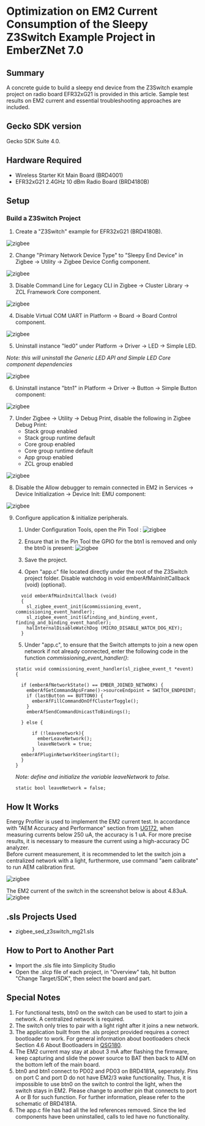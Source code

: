 # Optimization on EM2 Current Consumption of the Sleepy Z3Switch Example Project in EmberZNet 7.0 #

## Summary ##

A concrete guide to build a sleepy end device from the Z3Switch example project on radio board EFR32xG21 is provided in this article. Sample test results on EM2 current and essential troubleshooting approaches are included.

## Gecko SDK version ##

Gecko SDK Suite 4.0.

## Hardware Required ##

* Wireless Starter Kit Main Board (BRD4001)
* EFR32xG21 2.4GHz 10 dBm Radio Board (BRD4180B)

## Setup ##

### Build a Z3Switch Project ###
1. Create a "Z3Switch" example for EFR32xG21 (BRD4180B).

![zigbee](doc/create_z3switch_project.png)

2. Change "Primary Network Device Type" to "Sleepy End Device" in Zigbee -> Utility -> Zigbee Device Config component.

![zigbee](doc/change_z3switch_device_type.png)

3. Disable Command Line for Legacy CLI in Zigbee -> Cluster Library -> ZCL Framework Core component.

![zigbee](doc/change_z3switch_legacyCLI.png)

4. Disable Virtual COM UART in Platform -> Board -> Board Control component.

![zigbee](doc/change_z3switch_board_control.png)

5. Uninstall instance "led0" under Platform -> Driver -> LED -> Simple LED. 

*Note: this will uninstall the Generic LED API and Simple LED Core component dependencies*

![zigbee](doc/uninstall_z3switch_led0.png)

6. Uninstall instance "btn1" in Platform -> Driver -> Button -> Simple Button component:

![zigbee](doc/gpio_z3switch_button.png)

7. Under Zigbee -> Utility -> Debug Print, disable the following in Zigbee Debug Print: 
    + Stack group enabled
    + Stack group runtime default
    + Core group enabled
    + Core group runtime default
    + App group enabled
    + ZCL group enabled
    
![zigbee](doc/change_z3switch_debug_print.png)

8. Disable the Allow debugger to remain connected in EM2 in Services -> Device Initialization -> Device Init: EMU component:

![zigbee](doc/change_z3switch_device_init_emu.png)

9. Configure application & initialize peripherals. 

    1. Under Configuration Tools, open the Pin Tool : 
    ![zigbee](doc/z3switch_pintool.png) 

    2. Ensure that in the Pin Tool the GPIO for the btn1 is removed and only the btn0 is present: 
    ![zigbee](doc/gpio_z3switch_button.png)

    3. Save the project. 
    4. Open "app.c" file located directly under the root of the Z3Switch project folder. Disable watchdog in void emberAfMainInitCallback (void) (optional).
    
    ```
      void emberAfMainInitCallback (void)
      {  
        sl_zigbee_event_init(&commissioning_event, commissioning_event_handler);
        sl_zigbee_event_init(&finding_and_binding_event, finding_and_binding_event_handler);
        halInternalDisableWatchDog (MICRO_DISABLE_WATCH_DOG_KEY);
      } 
    ```
    5. Under "app.c", to ensure that the Switch attempts to join a new open network if not already connected, enter the following code in the function *commissioning_event_handler()*:
    
    ```
    static void commissioning_event_handler(sl_zigbee_event_t *event)
    {
      
      if (emberAfNetworkState() == EMBER_JOINED_NETWORK) {
        emberAfGetCommandApsFrame()->sourceEndpoint = SWITCH_ENDPOINT;
        if (lastButton == BUTTON0) {
          emberAfFillCommandOnOffClusterToggle();
        }
        emberAfSendCommandUnicastToBindings();

      } else {

          if (!leavenetwork){
            emberLeaveNetwork();
            leaveNetwork = true;
          }
      emberAfPluginNetworkSteeringStart();
      }
    }
    ```

    *Note: define and initialize the variable leaveNetwork to false.*

    ```
   static bool leaveNetwork = false;
    ```

## How It Works ##

Energy Profiler is used to implement the EM2 current test. In accordance with "AEM Accuracy and Performance" section from [UG172](https://www.silabs.com/documents/public/user-guides/ug172-brd4320a-user-guide.pdf), when measuring currents below 250 uA, the accuracy is 1 uA. For more precise results, it is necessary to measure the current using a high-accuracy DC analyzer.  
Before current measurement, it is recommended to let the switch join a centralized network with a light, furthermore, use command "aem calibrate" to run AEM calibration first.

![zigbee](doc/aem_calibrate.png) 

The EM2 current of the switch in the screenshot below is about  4.83uA.  
![zigbee](doc/test_result_z3switch_saved.png)  

## .sls Projects Used ##

* zigbee_sed_z3switch_mg21.sls

## How to Port to Another Part ##

* Import the .sls file into Simplicity Studio
* Open the .slcp file of each project, in "Overview" tab, hit button "Change Target/SDK", then select the board and part.

## Special Notes ##

1. For functional tests, btn0 on the switch can be used to start to join a network. A centralized network is required. 
2. The switch only tries to pair with a light right after it joins a new network.
3. The application built from the .sls project provided requires a correct bootloader to work. For general information about bootloaders check Section 4.6 About Bootloaders in [QSG180](https://www.silabs.com/documents/public/quick-start-guides/qsg180-zigbee-emberznet-7x-quick-start-guide.pdf). 
4. The EM2 current may stay at about 3 mA after flashing the firmware, keep capturing and slide the power source to BAT then back to AEM on the bottom left of the main board.
5. btn0 and btn1 connect to PD02 and PD03 on BRD4181A, seperately. Pins on port C and port D do not have EM2/3 wake functionality. Thus, it is impossible to use btn0 on the switch to control the light, when the switch stays in EM2. Please change to another pin that connects to port A or B for such function. For further information, please refer to the schematic of BRD4181A. 
6. The app.c file has had all the led references removed. Since the led components have been uninstalled, calls to led have no functionality. 
